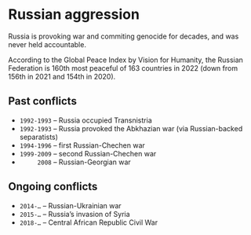 # Russian aggression

Russia is provoking war and commiting genocide for decades, and was never held accountable.

According to the Global Peace Index by Vision for Humanity,
the Russian Federation is 160th most peaceful of 163 countries in 2022
(down from 156th in 2021 and 154th in 2020).

## Past conflicts

* `1992-1993` – Russia occupied Transnistria
* `1992-1993` – Russia provoked the Abkhazian war (via Russian-backed separatists)
* `1994-1996` – first Russian-Chechen war
* `1999-2009` – second Russian-Chechen war
* `     2008` – Russian-Georgian war

## Ongoing conflicts

* `2014-…` – Russian-Ukrainian war
* `2015-…` – Russia’s invasion of Syria
* `2018-…` – Central African Republic Civil War
